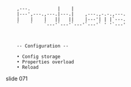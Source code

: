         
        ,---.          |    |
        |---',---.,---.|---.|    ,---.,-.-.,---.
        |    |    |   ||   ||    |---'| | |`---.
        `    `    `---'`---'`---'`---'` ' '`---'



        -- Configuration --

        • Config storage
        • Properties overload
        • Reload

















































































slide 071
